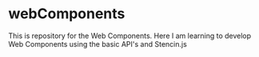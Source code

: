 # webComponents
This is repository for the Web Components. 
Here I am learning to develop Web Components using the basic API's and Stencin.js